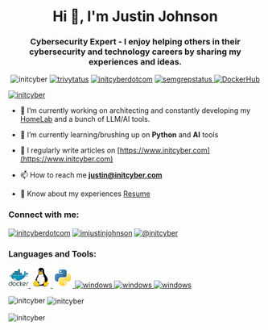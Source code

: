 <h1 align="center">Hi 👋, I'm Justin Johnson</h1>
<h3 align="center">Cybersecurity Expert - I enjoy helping others in their cybersecurity and technology careers by sharing my experiences and ideas.</h3>

<p align="center"> <img src="https://komarev.com/ghpvc/?username=initcyber&label=Profile%20views&color=0e75b6&style=flat" alt="initcyber" /> 
<a href="https://semgrep.dev/"> <img src="https://img.shields.io/badge/Trivy_status-Monitored-aqua" alt="trivytatus"></a>
<a href="https://twitter.com/initcyberdotcom" target="blank"><img src="https://img.shields.io/twitter/follow/initcyberdotcom?logo=twitter&style=for-the-badge" alt="initcyberdotcom" /></a>
<a href="https://semgrep.dev/"> <img src="https://img.shields.io/badge/Semgrep_status-Monitored-green" alt="semgrepstatus"> </a>
<a href="https://hub.docker.com/u/initcyber" target="blank"><img src="https://img.shields.io/badge/dockerhub-images-success.svg?logo=Docker" alt="DockerHub"></a></p>
<p align="left"> <a href="https://github.com/ryo-ma/github-profile-trophy"><img src="https://github-profile-trophy.vercel.app/?username=initcyber" alt="initcyber" /></a> </p>




- 🔭 I’m currently working on architecting and constantly developing my [HomeLab](https://github.com/initcyber/homelab) and a bunch of LLM/AI tools.

- 🌱 I’m currently learning/brushing up on **Python** and **AI** tools

- 📝 I regularly write articles on [https://www.initcyber.com](https://www.initcyber.com)

- 📫 How to reach me **justin@initcyber.com**

- 📄 Know about my experiences [Resume](https://github.com/initcyber/initcyber.github.io/blob/main/assets/static/resume.pdf)

<h3 align="left">Connect with me:</h3>
<p align="left">
<a href="https://twitter.com/initcyberdotcom" target="blank"><img align="center" src="https://raw.githubusercontent.com/rahuldkjain/github-profile-readme-generator/master/src/images/icons/Social/twitter.svg" alt="initcyberdotcom" height="30" width="40" /></a>
<a href="https://linkedin.com/in/imjustinjohnson" target="blank"><img align="center" src="https://raw.githubusercontent.com/rahuldkjain/github-profile-readme-generator/master/src/images/icons/Social/linked-in-alt.svg" alt="imjustinjohnson" height="30" width="40" /></a>
<a href="https://www.youtube.com/c/@initcyber" target="blank"><img align="center" src="https://raw.githubusercontent.com/rahuldkjain/github-profile-readme-generator/master/src/images/icons/Social/youtube.svg" alt="@initcyber" height="30" width="40" /></a>
</p>

<h3 align="left">Languages and Tools:</h3>
<p align="left"> <a href="https://www.docker.com/" target="_blank" rel="noreferrer"> <img src="https://raw.githubusercontent.com/devicons/devicon/master/icons/docker/docker-original-wordmark.svg" alt="docker" width="40" height="40"/> </a> <a href="https://www.linux.org/" target="_blank" rel="noreferrer"> <img src="https://raw.githubusercontent.com/devicons/devicon/master/icons/linux/linux-original.svg" alt="linux" width="40" height="40"/> </a> <a href="https://www.python.org" target="_blank" rel="noreferrer"> <img src="https://raw.githubusercontent.com/devicons/devicon/master/icons/python/python-original.svg" alt="python" width="40" height="40"/> </a> <a href="https://www.microsoft.com" target="_blank" rel="noreferrer"> <img src="https://www.svgrepo.com/download/303223/microsoft-windows-22-logo.svg" alt="windows" width="40" height="40"> </a> <a href="https://learn.microsoft.com/en-us/powershell/" target="_blank" rel="noreferrer"> <img src="https://www.svgrepo.com/download/373992/powershell.svg" alt="windows" width="40" height="40">  <a href="https://www.gnu.org/software/bash/" target="_blank" rel="noreferrer"> <img src="https://www.svgrepo.com/download/353475/bash.svg" alt="windows" width="40" height="40"></a></p>

<p><img align="left" src="https://github-readme-stats.vercel.app/api/top-langs?username=initcyber&show_icons=true&locale=en&layout=compact" alt="initcyber" /></p>

<p>&nbsp;<img align="center" src="https://github-readme-stats.vercel.app/api?username=initcyber&show_icons=true&locale=en" alt="initcyber" /></p>

<p><img align="center" src="https://github-readme-streak-stats.herokuapp.com/?user=initcyber&" alt="initcyber" /></p>
